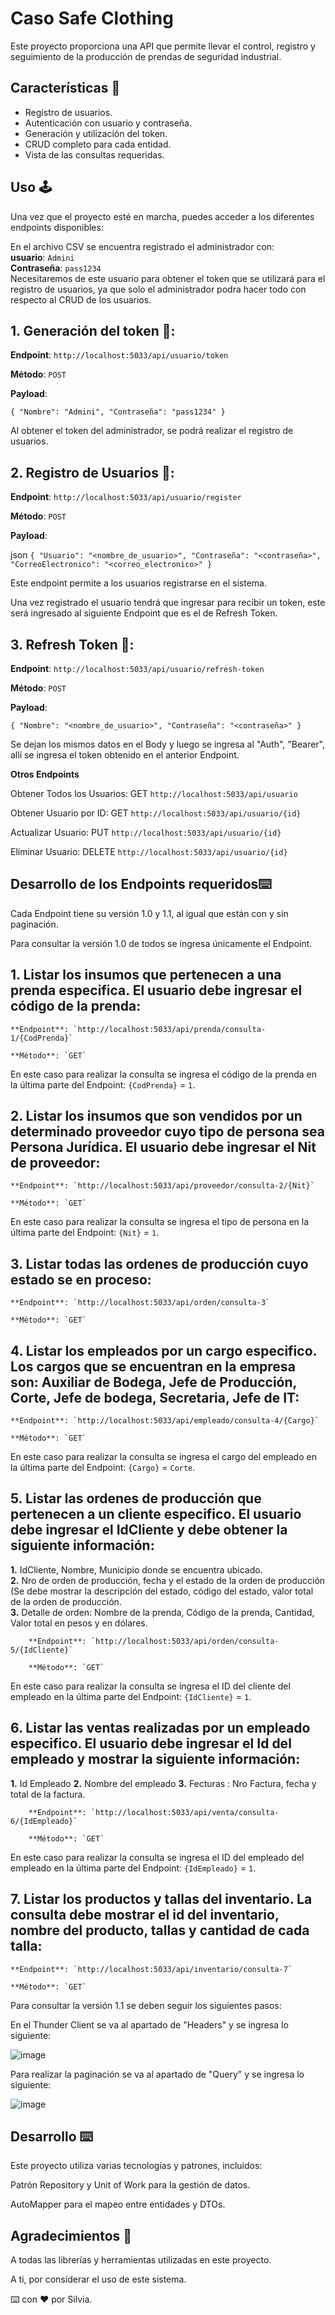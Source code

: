 # Caso Safe Clothing

Este proyecto proporciona una API que permite llevar el control, registro y seguimiento de la producción de prendas de seguridad industrial.

## Características 🌟

- Registro de usuarios.
- Autenticación con usuario y contraseña.
- Generación y utilización del token.
- CRUD completo para cada entidad.
- Vista de las consultas requeridas.

## Uso 🕹

Una vez que el proyecto esté en marcha, puedes acceder a los diferentes endpoints disponibles:

En el archivo CSV se encuentra registrado el administrador con:  
 **usuario**: `Admini`  
 **Contraseña**: `pass1234`   
Necesitaremos de este usuario para obtener el token que se utilizará para el registro de usuarios, ya que solo el administrador podra hacer todo con respecto al CRUD de los usuarios.

## 1. Generación del token 🔑:

**Endpoint**: `http://localhost:5033/api/usuario/token`

**Método**: `POST`

**Payload**:

`{
    "Nombre": "Admini",
    "Contraseña": "pass1234"
}`

Al obtener el token del administrador, se podrá realizar el registro de usuarios.

## 2. Registro de Usuarios 📝:

**Endpoint**: `http://localhost:5033/api/usuario/register`

**Método**: `POST`

**Payload**:

json
`{
    "Usuario": "<nombre_de_usuario>",
    "Contraseña": "<contraseña>",
    "CorreoElectronico": "<correo_electronico>"
}`

Este endpoint permite a los usuarios registrarse en el sistema.

Una vez registrado el usuario tendrá que ingresar para recibir un token, este será ingresado al siguiente Endpoint que es el de Refresh Token.

## 3. Refresh Token 🔄:

**Endpoint**: `http://localhost:5033/api/usuario/refresh-token`

**Método**: `POST`

**Payload**:

`{
    "Nombre": "<nombre_de_usuario>",
    "Contraseña": "<contraseña>"
}`

Se dejan los mismos datos en el Body y luego se ingresa al "Auth", "Bearer", allí se ingresa el token obtenido en el anterior Endpoint.

**Otros Endpoints**

Obtener Todos los Usuarios: GET `http://localhost:5033/api/usuario`

Obtener Usuario por ID: GET `http://localhost:5033/api/usuario/{id}`

Actualizar Usuario: PUT `http://localhost:5033/api/usuario/{id}`

Eliminar Usuario: DELETE `http://localhost:5033/api/usuario/{id}`


## Desarrollo de los Endpoints requeridos⌨️

Cada Endpoint tiene su versión 1.0 y 1.1, al igual que están con y sin paginación.

Para consultar la versión 1.0 de todos se ingresa únicamente el Endpoint.

## 1. Listar los insumos que pertenecen a una prenda especifica. El usuario debe ingresar el código de la prenda:

    **Endpoint**: `http://localhost:5033/api/prenda/consulta-1/{CodPrenda}`
    
    **Método**: `GET`

En este caso para realizar la consulta se ingresa el código de la prenda en la última parte del Endpoint: `{CodPrenda}` = `1`.  


## 2. Listar los insumos que son vendidos por un determinado proveedor cuyo tipo de persona sea Persona Jurídica. El usuario debe ingresar el Nit de proveedor:

    **Endpoint**: `http://localhost:5033/api/proveedor/consulta-2/{Nit}`
    
    **Método**: `GET`

En este caso para realizar la consulta se ingresa el tipo de persona en la última parte del Endpoint: `{Nit}` = `1`. 


## 3. Listar todas las ordenes de producción cuyo estado se en proceso:

    **Endpoint**: `http://localhost:5033/api/orden/consulta-3`
    
    **Método**: `GET`


## 4. Listar los empleados por un cargo especifico. Los cargos que se encuentran en la empresa son: Auxiliar de Bodega, Jefe de Producción, Corte, Jefe de bodega, Secretaria, Jefe de IT:

    **Endpoint**: `http://localhost:5033/api/empleado/consulta-4/{Cargo}`
    
    **Método**: `GET`

En este caso para realizar la consulta se ingresa el cargo del empleado en la última parte del Endpoint: `{Cargo}` = `Corte`.  


## 5. Listar las ordenes de producción que pertenecen a un cliente especifico. El usuario debe ingresar el IdCliente y debe obtener la siguiente información:

**1.** IdCliente, Nombre, Municipio donde se encuentra ubicado.  
**2.** Nro de orden de producción, fecha y el estado de la orden de producción (Se debe mostrar la descripción del estado, código del estado, valor total de la orden de producción.  
**3.** Detalle de orden: Nombre de la prenda, Código de la prenda, Cantidad, Valor total en pesos y en dólares.  

        **Endpoint**: `http://localhost:5033/api/orden/consulta-5/{IdCliente}`
        
        **Método**: `GET`

En este caso para realizar la consulta se ingresa el ID del cliente del empleado en la última parte del Endpoint: `{IdCliente}` = `1`. 


## 6. Listar las ventas realizadas por un empleado especifico. El usuario debe ingresar el Id del empleado y mostrar la siguiente información:

**1.** Id Empleado
**2.** Nombre del empleado
**3.** Fecturas : Nro Factura, fecha y total de la factura.

        **Endpoint**: `http://localhost:5033/api/venta/consulta-6/{IdEmpleado}`
        
        **Método**: `GET`

En este caso para realizar la consulta se ingresa el ID del empleado del empleado en la última parte del Endpoint: `{IdEmpleado}` = `1`. 


## 7. Listar los productos y tallas del inventario. La consulta debe mostrar el id del inventario, nombre del producto, tallas y cantidad de cada talla:

    **Endpoint**: `http://localhost:5033/api/inventario/consulta-7`
    
    **Método**: `GET`     


Para consultar la versión 1.1 se deben seguir los siguientes pasos:  

En el Thunder Client se va al apartado de "Headers" y se ingresa lo siguiente:

![image](https://github.com/SilviaJaimes/Proyecto-Veterinaria/assets/132016483/8044ee3d-76d9-4437-9f08-da8e5d7cff9a)

Para realizar la paginación se va al apartado de "Query" y se ingresa lo siguiente:

![image](https://github.com/SilviaJaimes/Proyecto-Veterinaria/assets/132016483/22683e46-037e-4f30-96b8-161df8622b40)


## Desarrollo ⌨️
Este proyecto utiliza varias tecnologías y patrones, incluidos:  

Patrón Repository y Unit of Work para la gestión de datos.  

AutoMapper para el mapeo entre entidades y DTOs.  

## Agradecimientos 🎁

A todas las librerías y herramientas utilizadas en este proyecto.

A ti, por considerar el uso de este sistema.

⌨️ con ❤️ por Silvia.
